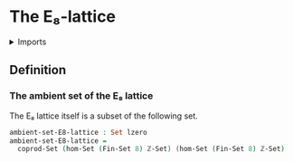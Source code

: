 #  The E₈-lattice

<details><summary>Imports</summary>
```agda
module group-theory.e8-lattice where
open import elementary-number-theory.integers
open import foundation.equality-coproduct-types
open import foundation.sets
open import foundation.universe-levels
open import univalent-combinatorics.standard-finite-types
```
</details>

## Definition

### The ambient set of the E₈ lattice

The E₈ lattice itself is a subset of the following set.

```agda
ambient-set-E8-lattice : Set lzero
ambient-set-E8-lattice =
  coprod-Set (hom-Set (Fin-Set 8) ℤ-Set) (hom-Set (Fin-Set 8) ℤ-Set)
```

